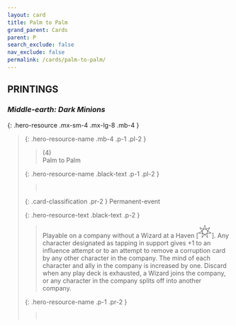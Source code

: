 ```yaml
---
layout: card
title: Palm to Palm
grand_parent: Cards
parent: P
search_exclude: false
nav_exclude: false
permalink: /cards/palm-to-palm/
---
```


## PRINTINGS


### _Middle-earth: Dark Minions_

{: .hero-resource .mx-sm-4 .mx-lg-8 .mb-4 }
> {: .hero-resource-name .mb-4 .p-1 .pl-2 }
> > <div class="card-mp">(4)</div>
> > <div class="card-name">Palm to Palm</div>
>
> {: .hero-resource-name .black-text .p-1 .pl-2 }
> > &nbsp;
>
> {: .card-classification .pr-2 }
> Permanent-event
>
> {: .hero-resource-text .black-text .p-2 }
> > Playable on a company without a Wizard at a Haven \[![](/assets/images/free-haven.svg)]. Any character designated as tapping in support gives +1 to an influence attempt or to an attempt to remove a corruption card by any other character in the company. The mind of each character and ally in the company is increased by one. Discard when any play deck is exhausted, a Wizard joins the company, or any character in the company splits off into another company. 
> 
> {: .hero-resource-name .p-1 .pr-2 }
> > <div class="card-shield"></div>
> > <div class="card-corruption">&nbsp;</div>
